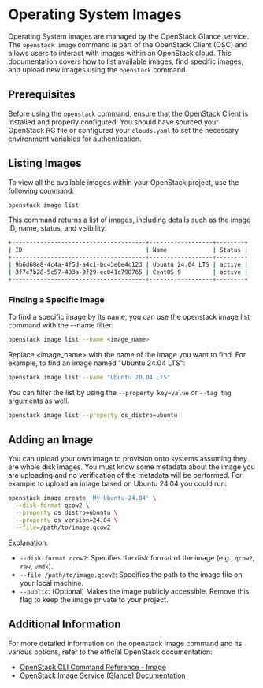 # Operating System Images

Operating System images are managed by the OpenStack Glance service. The
`openstack image` command is part of the OpenStack Client (OSC) and allows
users to interact with images within an OpenStack cloud. This documentation
covers how to list available images, find specific images, and upload new
images using the `openstack` command.

## Prerequisites

Before using the `openstack` command, ensure that the OpenStack Client is
installed and properly configured. You should have sourced your OpenStack RC
file or configured your `clouds.yaml` to set the necessary environment
variables for authentication.

## Listing Images

To view all the available images within your OpenStack project, use the following command:

```bash
openstack image list
```

This command returns a list of images, including details such as the image ID,
name, status, and visibility.

```bash title="Example Output"
+--------------------------------------+------------------+--------+
| ID                                   | Name             | Status |
+--------------------------------------+------------------+--------+
| 9b6d68e8-4c4a-4f5d-a4c1-bc43e0e4c123 | Ubuntu 24.04 LTS | active |
| 3f7c7b28-5c57-483a-9f29-ec041c798765 | CentOS 9         | active |
+--------------------------------------+------------------+--------+
```

### Finding a Specific Image

To find a specific image by its name, you can use the openstack image list command
with the --name filter:

```bash
openstack image list --name <image_name>
```

Replace <image_name> with the name of the image you want to find. For example, to
find an image named "Ubuntu 24.04 LTS":

```bash
openstack image list --name "Ubuntu 20.04 LTS"
```

You can filter the list by using the `--property key=value` or `--tag tag`
arguments as well.

```bash
openstack image list --property os_distro=ubuntu
```

## Adding an Image

You can upload your own image to provision onto systems assuming they are
whole disk images. You must know some metadata about the image you are
uploading and no verification of the metadata will be performed. For
example to upload an image based on Ubuntu 24.04 you could run:

```bash
openstack image create 'My-Ubuntu-24.04' \
  --disk-format qcow2 \
  --property os_distro=ubuntu \
  --property os_version=24.04 \
  --file=/path/to/image.qcow2
```

Explanation:

* `--disk-format qcow2`: Specifies the disk format of the image (e.g., `qcow2`, `raw`, `vmdk`).
* `--file /path/to/image.qcow2`: Specifies the path to the image file on your local machine.
* `--public`: (Optional) Makes the image publicly accessible. Remove this flag to keep the image private to your project.

## Additional Information

For more detailed information on the openstack image command and its various
options, refer to the official OpenStack documentation:

* [OpenStack CLI Command Reference - Image](https://docs.openstack.org/python-openstackclient/latest/cli/command-objects/image.html)
* [OpenStack Image Service (Glance) Documentation](https://docs.openstack.org/glance/latest/)

